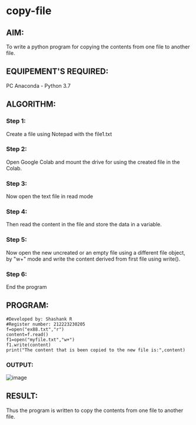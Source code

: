 # copy-file
## AIM:
To write a python program for copying the contents from one file to another file.
## EQUIPEMENT'S REQUIRED: 
PC
Anaconda - Python 3.7
## ALGORITHM: 
### Step 1:
Create a file using Notepad with the file1.txt
### Step 2: 
 Open Google Colab and mount the drive for using the created file in the Colab.
### Step 3: 
Now open the text file in read mode
### Step 4:  
Then read the content in the file and store the data in a variable.

### Step 5: 
Now open the new uncreated or an empty file using a different file object, by "w+" mode and write
the content derived from first file using write().
### Step 6: 
End the program


## PROGRAM:
```
#Developed by: Shashank R
#Register number: 212223230205
f=open("ex88.txt","r")
content=f.read()
f1=open("myfile.txt","w+")
f1.write(content)
print("The content that is been copied to the new file is:",content)
```

### OUTPUT:
![image](https://github.com/Shashank2006offl/copy-file/assets/147140026/557c8b03-c59a-4f5d-b0cc-c4539d7e8027)



## RESULT:
Thus the program is written to copy the contents from one file to another file.

